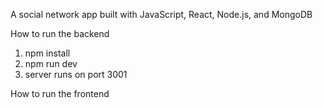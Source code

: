 A social network app built with JavaScript, React, Node.js, and MongoDB

How to run the backend
1. npm install
2. npm run dev
3. server runs on port 3001

How to run the frontend
